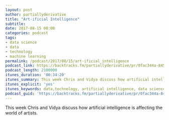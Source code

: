 ```yaml
---
layout: post
author: partiallyderivative
title: "Art-ificial Intelligence"
subtitle:
date: 2017-08-15 00:00
categories: podcast
tags:
- data science
- data
- technology
- machine learning
permalink: /podcast/2017/08/15/art-ificial_intelligence
podcast_link: https://backtracks.fm/partiallyderivative/pr/0fac344a-8453-11e7-86c7-0e84392478bc/art-ificial_intelligence.mp3?s=1
podcast_length: 2100000
itunes_duration: '00:34:20'
itunes_summary: This week Chris and Vidya discuss how artificial intelligence is affecting the world of artists.
itunes_explicit: 'yes'
itunes_keywords: data,technology, artificial intelligence, data science,machine learning
podcast_guid: 'https://backtracks.fm/partiallyderivative/pr/0fac344a-8453-11e7-86c7-0e84392478bc/art-ificial_intelligence.mp3?s=1'
---
```

This week Chris and Vidya discuss how artificial intelligence is affecting the world of artists.

<div id="backtracks-player" data-bt-embed="https://player.backtracks.fm/partiallyderivative/partially-derivative/m/art-ificial-intelligence" data-bt-theme="light" data-bt-show-art-cover="true" data-bt-show-comments="false"></div><script>(function(p,l,a,y,e,r,s){if(p[y]) return;if(p[e]) return p[e]();s=l.createElement(a);l.head.appendChild((s.async=p[y]=true,s.src=r,s))}(window,document,"script","__btL","__btR","https://player.backtracks.fm/embedder.js"))</script>
